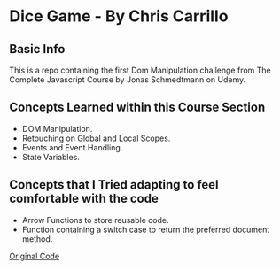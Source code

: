 # Dice Game - By Chris Carrillo

## Basic Info

This is a repo containing the first Dom Manipulation challenge from The Complete Javascript Course by Jonas Schmedtmann on Udemy.

## Concepts Learned within this Course Section

- DOM Manipulation.
- Retouching on Global and Local Scopes.
- Events and Event Handling.
- State Variables.

## Concepts that I Tried adapting to feel comfortable with the code

- Arrow Functions to store reusable code. 
- Function containing a switch case to return the preferred document method.

[Original Code](https://gist.github.com/chrisjcarrillo/9ce6bb5690456112cf79274f7950e178)
